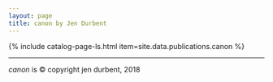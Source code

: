 ```yaml
---
layout: page
title: canon by Jen Durbent
---
```


{% include catalog-page-ls.html item=site.data.publications.canon %}

-----

*canon* is &copy; copyright jen durbent, 2018
